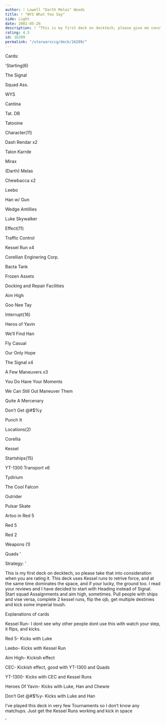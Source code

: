 ```yaml
---
author: ! Lowell "Darth Melas" Woods
title: ! "WYS What You Say"
side: Light
date: 2001-05-26
description: ! "This is my first deck on decktech, please give me constructive tips. Uses Kessel Runs for a retrival engine, and to flip, then kicks in air"
rating: 4.5
id: 16209
permalink: "/starwarsccg/deck/16209/"
---
```

Cards: 

'Starting(6)

The Signal

Squad Ass.

WYS

Cantina

Tat. DB

Tatooine


Character(11)

Dash Rendar x2

Talon Karrde

Mirax

(Darth) Melas 

Chewbacca x2

Leebo

Han w/ Gun

Wedge Antillies

Luke Skywalker 


Effect(11)

Traffic Control 

Kessel Run x4

Corellian Enginering Corp.

Bacta Tank

Frozen Assets

Docking and Repair Facilities

Aim High

Goo Nee Tay


Interrupt(16)

Heros of Yavin

We’ll Find Han

Fly Casual

Our Only Hope

The Signal x4

A Few Maneuvers x3

You Do Have Your Moments

We Can Still Out Maneuver Them

Quite A Mercenary

Don’t Get @#$%y

Punch It


Locations(2)

Corellia

Kessel


Startships(15)

YT-1300 Transport x6

Tydirium

The Cool Falcon

Outrider

Pulsar Skate

Artoo in Red 5

Red 5

Red 2


Weapons (1)

Quads '

Strategy: '

This is my first deck on decktech, so please take that into consideration when you are rating it. This deck uses Kessel runs to retrive force, and at the same time dominates the space, and if your lucky, the ground too. I read your reviews and I have decided to start with Heading instead of Signal. Start squad Assaignments and aim high, sometimes. Pull people with ships and vise versa, complete 2 kessel runs, flip the ojb, get multiple destinies and kick some imperial toush.


Explanations of cards

Kessel Run- I dont see why other people dont use this with watch your step, it flips, and kicks.


Red 5- Kicks with Luke


Leebo- Kicks with Kessel Run


Aim High- Kickish effect


CEC- Kickish effect, good with YT-1300 and Quads


YT-1300- Kicks with CEC and Kessel Runs


Heroes Of Yavin- Kicks with Luke, Han and Chewie


Don’t Get @#$%y- Kicks with Luke and Han



I’ve played this deck in very few Tournaments so I don’t know any matchups. Just get the Kessel Runs working and kick in space


'
